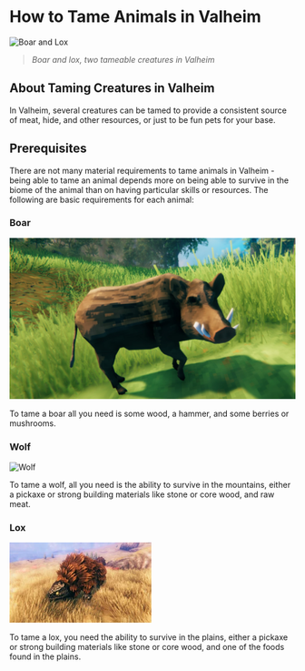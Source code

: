 # How to Tame Animals in Valheim

![Boar and Lox](knightj/assets/images/screenshots/tamable-animals-in-valheim.avif "Tameable Creatures")

>*Boar and lox, two tameable creatures in Valheim*

## About Taming Creatures in Valheim

In Valheim, several creatures can be tamed to provide a consistent source of meat, hide, and other resources, or just to be fun pets for your base.

## Prerequisites

There are not many material requirements to tame animals in Valheim - being able to tame an animal depends more on being able to survive in the biome of the animal than on having particular skills or resources. The following are basic requirements for each animal:

### Boar

![Boar](knightj/assets/images/screenshots/valheim-taming.jpg "Boar")

To tame a boar all you need is some wood, a hammer, and some berries or mushrooms.

### Wolf

![Wolf](knightj/assets/images/screenshots/Valheim-update-adds-wolf-hunts-and-Fuling-invasions.avif "Wolf")

To tame a wolf, all you need is the ability to survive in the mountains, either a pickaxe or strong building materials like stone or core wood, and raw meat.

### Lox

![Lox](knightj/assets/images/screenshots/Lox1.webp "Lox")

To tame a lox, you need the ability to survive in the plains, either a pickaxe or strong building materials like stone or core wood, and one of the foods found in the plains.

